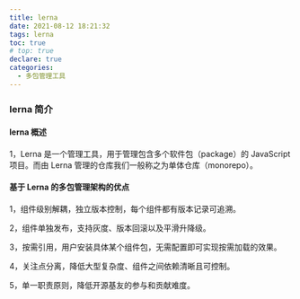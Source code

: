 ```yaml
---
title: lerna
date: 2021-08-12 18:21:32
tags: lerna
toc: true
# top: true
declare: true
categories:
  - 多包管理工具
---
```


### lerna 简介

#### lerna 概述

1，Lerna 是一个管理工具，用于管理包含多个软件包（package）的 JavaScript 项目。而由 Lerna 管理的仓库我们一般称之为单体仓库（monorepo）。

#### 基于 Lerna 的多包管理架构的优点

1，组件级别解耦，独立版本控制，每个组件都有版本记录可追溯。

2，组件单独发布，支持灰度、版本回滚以及平滑升降级。

3，按需引用，用户安装具体某个组件包，无需配置即可实现按需加载的效果。

4，关注点分离，降低大型复杂度、组件之间依赖清晰且可控制。

5，单一职责原则，降低开源基友的参与和贡献难度。

<!-- ### lerna 项目初始化 -->
